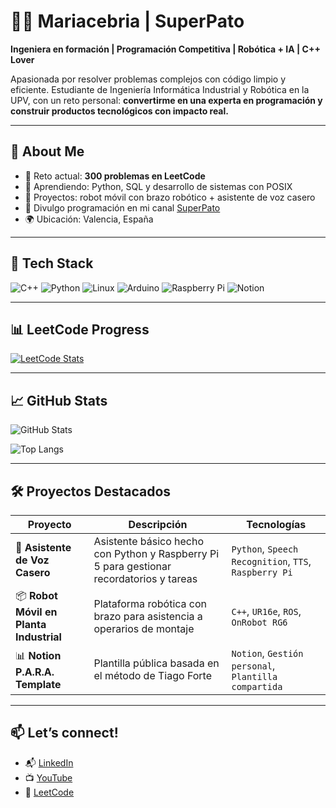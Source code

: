 # 👩‍💻 Mariacebria | SuperPato

**Ingeniera en formación | Programación Competitiva | Robótica + IA | C++ Lover**

Apasionada por resolver problemas complejos con código limpio y eficiente. Estudiante de Ingeniería Informática Industrial y Robótica en la UPV, con un reto personal: **convertirme en una experta en programación y construir productos tecnológicos con impacto real.**

---

## 🚀 About Me

- 🎯 Reto actual: **300 problemas en LeetCode**
- 🧠 Aprendiendo: Python, SQL y desarrollo de sistemas con POSIX
- 🤖 Proyectos: robot móvil con brazo robótico + asistente de voz casero
- 🎥 Divulgo programación en mi canal [SuperPato](https://www.youtube.com/@superpato)
- 🌍 Ubicación: Valencia, España

---

## 🧠 Tech Stack

![C++](https://img.shields.io/badge/C++-00599C?style=flat&logo=cplusplus&logoColor=white)
![Python](https://img.shields.io/badge/Python-3776AB?style=flat&logo=python&logoColor=white)
![Linux](https://img.shields.io/badge/Linux-FCC624?style=flat&logo=linux&logoColor=black)
![Arduino](https://img.shields.io/badge/Arduino-00979D?style=flat&logo=arduino&logoColor=white)
![Raspberry Pi](https://img.shields.io/badge/Raspberry%20Pi-C51A4A?style=flat&logo=raspberrypi&logoColor=white)
![Notion](https://img.shields.io/badge/Notion-000000?style=flat&logo=notion&logoColor=white)

---

## 📊 LeetCode Progress

[![LeetCode Stats](https://leetcard.jacoblin.cool/SuperPato)](https://leetcode.com/SuperPato/)

---

## 📈 GitHub Stats

![GitHub Stats](https://github-readme-stats.vercel.app/api?username=mariacebria&show_icons=true&theme=default&hide=issues&count_private=true)

![Top Langs](https://github-readme-stats.vercel.app/api/top-langs/?username=mariacebria&layout=compact&langs_count=6&hide=html,css)

---

## 🛠️ Proyectos Destacados

| Proyecto | Descripción | Tecnologías |
|---------|-------------|-------------|
| 🤖 **Asistente de Voz Casero** | Asistente básico hecho con Python y Raspberry Pi 5 para gestionar recordatorios y tareas | `Python`, `Speech Recognition`, `TTS`, `Raspberry Pi` |
| 📦 **Robot Móvil en Planta Industrial** | Plataforma robótica con brazo para asistencia a operarios de montaje | `C++`, `UR16e`, `ROS`, `OnRobot RG6` |
| 📊 **Notion P.A.R.A. Template** | Plantilla pública basada en el método de Tiago Forte | `Notion`, `Gestión personal`, `Plantilla compartida` |

---

## 📫 Let’s connect!

- 📬 [LinkedIn](https://www.linkedin.com/in/mariacebria)
- 📺 [YouTube](https://www.youtube.com/@superpato)
- 🧠 [LeetCode](https://leetcode.com/SuperPato)
